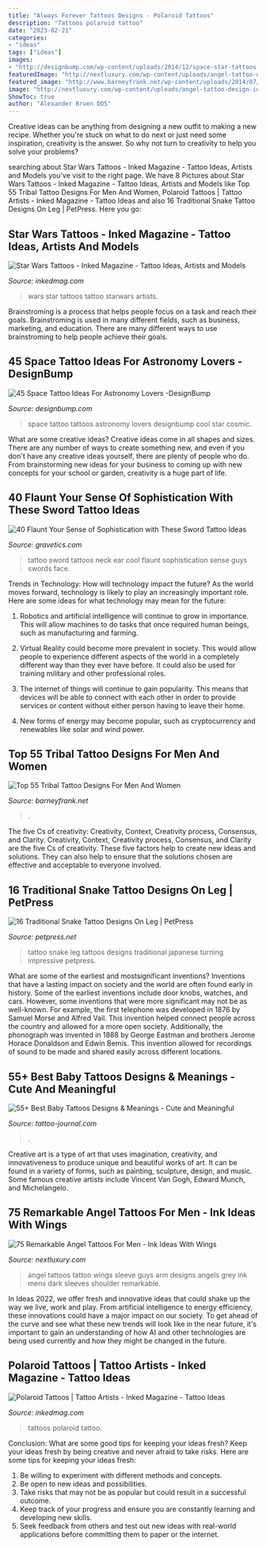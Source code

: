 ```yaml
---
title: "Always Forever Tattoos Designs - Polaroid Tattoos"
description: "Tattoos polaroid tattoo"
date: "2023-02-21"
categories:
- "ideas"
tags: ["ideas"]
images:
- "http://designbump.com/wp-content/uploads/2014/12/space-star-tattoos-12.jpg"
featuredImage: "http://nextluxury.com/wp-content/uploads/angel-tattoo-design-ideas-for-guys.jpg"
featured_image: "http://www.barneyfrank.net/wp-content/uploads/2014/07/tribal-tattoo-for-women-meanings-8.jpg"
image: "http://nextluxury.com/wp-content/uploads/angel-tattoo-design-ideas-for-guys.jpg"
ShowToc: true
author: "Alexander Bruen DDS"
---
```



Creative ideas can be anything from designing a new outfit to making a new recipe. Whether you're stuck on what to do next or just need some inspiration, creativity is the answer. So why not turn to creativity to help you solve your problems?

	

		
searching about Star Wars Tattoos - Inked Magazine - Tattoo Ideas, Artists and Models you've visit to the right page. We have 8 Pictures about Star Wars Tattoos - Inked Magazine - Tattoo Ideas, Artists and Models like Top 55 Tribal Tattoo Designs For Men And Women, Polaroid Tattoos | Tattoo Artists - Inked Magazine - Tattoo Ideas and also 16 Traditional Snake Tattoo Designs On Leg | PetPress. Here you go:
		
    
## Star Wars Tattoos - Inked Magazine - Tattoo Ideas, Artists And Models

<img loading=lazy src="https://www.inkedmag.com/.image/t_share/MTU5MDMzMDMzNTUwMjEwNzA5/yallzee_starwars_feature.jpg" onerror="this.onerror=null;this.src='https://tse2.mm.bing.net/th?id=OIP.EFi2XG5lJ0PwWgxP1B1okAHaHa&amp;pid=15.1';" alt="Star Wars Tattoos - Inked Magazine - Tattoo Ideas, Artists and Models">

_Source: inkedmag.com_

>wars star tattoos tattoo starwars artists. 

	

Brainstroming is a process that helps people focus on a task and reach their goals. Brainstroming is used in many different fields, such as business, marketing, and education. There are many different ways to use brainstroming to help people achieve their goals.

    
## 45 Space Tattoo Ideas For Astronomy Lovers -DesignBump

<img loading=lazy src="http://designbump.com/wp-content/uploads/2014/12/space-star-tattoos-12.jpg" onerror="this.onerror=null;this.src='https://tse1.mm.bing.net/th?id=OIP.Awgp_YYz4YpC-j99pEsSzwHaKh&amp;pid=15.1';" alt="45 Space Tattoo Ideas For Astronomy Lovers -DesignBump">

_Source: designbump.com_

>space tattoo tattoos astronomy lovers designbump cool star cosmic. 

	

What are some creative ideas?
Creative ideas come in all shapes and sizes. There are any number of ways to create something new, and even if you don't have any creative ideas yourself, there are plenty of people who do. From brainstorming new ideas for your business to coming up with new concepts for your school or garden, creativity is a huge part of life.

    
## 40 Flaunt Your Sense Of Sophistication With These Sword Tattoo Ideas

<img loading=lazy src="https://www.gravetics.com/wp-content/uploads/2017/04/Mad-Cool-piece-today-swordtattoo-necktattoo-sicktattoo.jpg" onerror="this.onerror=null;this.src='https://tse1.mm.bing.net/th?id=OIP.OWY3KgUnxNrbALvuLIlisgHaIO&amp;pid=15.1';" alt="40 Flaunt Your Sense of Sophistication with These Sword Tattoo Ideas">

_Source: gravetics.com_

>tattoo sword tattoos neck ear cool flaunt sophistication sense guys swords face. 

	

Trends in Technology: How will technology impact the future?
As the world moves forward, technology is likely to play an increasingly important role. Here are some ideas for what technology may mean for the future:
1. Robotics and artificial intelligence will continue to grow in importance. This will allow machines to do tasks that once required human beings, such as manufacturing and farming.

2. Virtual Reality could become more prevalent in society. This would allow people to experience different aspects of the world in a completely different way than they ever have before. It could also be used for training military and other professional roles.

3. The internet of things will continue to gain popularity. This means that devices will be able to connect with each other in order to provide services or content without either person having to leave their home.

4. New forms of energy may become popular, such as cryptocurrency and renewables like solar and wind power.

    
## Top 55 Tribal Tattoo Designs For Men And Women

<img loading=lazy src="http://www.barneyfrank.net/wp-content/uploads/2014/07/tribal-tattoo-for-women-meanings-8.jpg" onerror="this.onerror=null;this.src='https://tse2.mm.bing.net/th?id=OIP.UqGJqU_XdtXEwPq5sUhcxgHaK9&amp;pid=15.1';" alt="Top 55 Tribal Tattoo Designs For Men And Women">

_Source: barneyfrank.net_

>. 

	

The five Cs of creativity: Creativity, Context, Creativity process, Consensus, and Clarity.
Creativity, Context, Creativity process, Consensus, and Clarity are the five Cs of creativity. These five factors help to create new ideas and solutions. They can also help to ensure that the solutions chosen are effective and acceptable to everyone involved.

    
## 16 Traditional Snake Tattoo Designs On Leg | PetPress

<img loading=lazy src="https://cdn.petpress.net/wp-content/uploads/2020/03/12032446/Snake-Tattoo-on-leg-skull.jpg" onerror="this.onerror=null;this.src='https://tse2.mm.bing.net/th?id=OIP.qrgx2DdjBSjbdQ-EoY9-3QHaJ4&amp;pid=15.1';" alt="16 Traditional Snake Tattoo Designs On Leg | PetPress">

_Source: petpress.net_

>tattoo snake leg tattoos designs traditional japanese turning impressive petpress. 

	

What are some of the earliest and mostsignificant inventions?
Inventions that have a lasting impact on society and the world are often found early in history. Some of the earliest inventions include door knobs, watches, and cars. However, some inventions that were more significant may not be as well-known. For example, the first telephone was developed in 1876 by Samuel Morse and Alfred Vail. This invention helped connect people across the country and allowed for a more open society. Additionally, the phonograph was invented in 1888 by George Eastman and brothers Jerome Horace Donaldson and Edwin Bemis. This invention allowed for recordings of sound to be made and shared easily across different locations.

    
## 55+ Best Baby Tattoos Designs &amp; Meanings - Cute And Meaningful

<img loading=lazy src="https://tattoo-journal.com/wp-content/uploads/2016/12/Baby-Tattoo-56-765x765.jpg" onerror="this.onerror=null;this.src='https://tse2.mm.bing.net/th?id=OIP.reHbBwYk_FfEuFA6E--PsAHaHa&amp;pid=15.1';" alt="55+ Best Baby Tattoos Designs &amp; Meanings - Cute and Meaningful">

_Source: tattoo-journal.com_

>. 

	

Creative art is a type of art that uses imagination, creativity, and innovativeness to produce unique and beautiful works of art. It can be found in a variety of forms, such as painting, sculpture, design, and music. Some famous creative artists include Vincent Van Gogh, Edward Munch, and Michelangelo.

    
## 75 Remarkable Angel Tattoos For Men - Ink Ideas With Wings

<img loading=lazy src="http://nextluxury.com/wp-content/uploads/angel-tattoo-design-ideas-for-guys.jpg" onerror="this.onerror=null;this.src='https://tse2.mm.bing.net/th?id=OIP.cIU4i7Q-bwYdrWNXJajS-AHaPS&amp;pid=15.1';" alt="75 Remarkable Angel Tattoos For Men - Ink Ideas With Wings">

_Source: nextluxury.com_

>angel tattoos tattoo wings sleeve guys arm designs angels grey ink mens dark sleeves shoulder remarkable. 

	

In Ideas 2022, we offer fresh and innovative ideas that could shake up the way we live, work and play. From artificial intelligence to energy efficiency, these innovations could have a major impact on our society. To get ahead of the curve and see what these new trends will look like in the near future, it's important to gain an understanding of how AI and other technologies are being used currently and how they might be changed in the future.

    
## Polaroid Tattoos | Tattoo Artists - Inked Magazine - Tattoo Ideas

<img loading=lazy src="https://www.inkedmag.com/.image/t_share/MTU5MDMyNjA5Njg4NjU5NjA1/screen-shot-2015-12-04-at-103656-am.png" onerror="this.onerror=null;this.src='https://tse3.mm.bing.net/th?id=OIP.Yh5IHOTDv1wyxGkvnik5XgHaHb&amp;pid=15.1';" alt="Polaroid Tattoos | Tattoo Artists - Inked Magazine - Tattoo Ideas">

_Source: inkedmag.com_

>tattoos polaroid tattoo. 

	

Conclusion: What are some good tips for keeping your ideas fresh?
Keep your ideas fresh by being creative and never afraid to take risks. Here are some tips for keeping your ideas fresh:
1. Be willing to experiment with different methods and concepts.
2. Be open to new ideas and possibilities.
3. Take risks that may not be as popular but could result in a successful outcome. 
4. Keep track of your progress and ensure you are constantly learning and developing new skills. 
5. Seek feedback from others and test out new ideas with real-world applications before committing them to paper or the internet.

